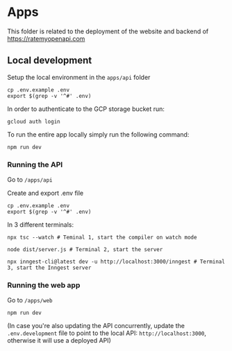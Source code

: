 # Apps

This folder is related to the deployment of the website and backend of
https://ratemyopenapi.com

## Local development

Setup the local environment in the `apps/api` folder

```
cp .env.example .env
export $(grep -v '^#' .env)
```

In order to authenticate to the GCP storage bucket run:

```
gcloud auth login
```

To run the entire app locally simply run the following command:

```
npm run dev
```

### Running the API

Go to `/apps/api`

Create and export .env file

```
cp .env.example .env
export $(grep -v '^#' .env)
```

In 3 different terminals:

```
npx tsc --watch # Teminal 1, start the compiler on watch mode

node dist/server.js # Terminal 2, start the server

npx inngest-cli@latest dev -u http://localhost:3000/inngest # Terminal 3, start the Inngest server
```

### Running the web app

Go to `/apps/web`

```
npm run dev
```

(In case you're also updating the API concurrently, update the
`.env.development` file to point to the local API: `http://localhost:3000`,
otherwise it will use a deployed API)

